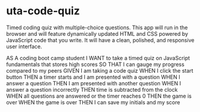 # uta-code-quiz
Timed coding quiz with multiple-choice questions. This app will run in the browser and will feature dynamically updated HTML and CSS powered by JavaScript code that you write. It will have a clean, polished, and responsive user interface.


AS A coding boot camp student
I WANT to take a timed quiz on JavaScript fundamentals that stores high scores
SO THAT I can gauge my progress compared to my peers
GIVEN I am taking a code quiz
WHEN I click the start button
THEN a timer starts and I am presented with a question
WHEN I answer a question
THEN I am presented with another question
WHEN I answer a question incorrectly
THEN time is subtracted from the clock
WHEN all questions are answered or the timer reaches 0
THEN the game is over
WHEN the game is over
THEN I can save my initials and my score